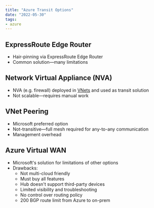 ```yaml
---
title: "Azure Transit Options"
date: "2022-05-30"
tags:
- azure
---
```


## ExpressRoute Edge Router

- Hair-pinning via ExpressRoute Edge Router
- Common solution—many limitations

## Network Virtual Appliance (NVA)

- NVA (e.g. firewall) deployed in [VNets](notes/Azure%20Virtual%20Networks%20(VNets).md) and used as transit solution
- Not scalable—requires manual work

## VNet Peering

- Microsoft preferred option
- Not-transitive—full mesh required for any-to-any communication
- Management overhead

## Azure Virtual WAN

- Microsoft's solution for limitations of other options
- Drawbacks:
	- Not multi-cloud friendly
	- Must buy all features
	- Hub doesn't support third-party devices
	- Limited visibility and troubleshooting
	- No control over routing policy
	- 200 BGP route limit from Azure to on-prem
